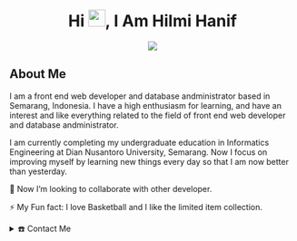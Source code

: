 <h1 align="center">Hi <img src="https://raw.githubusercontent.com/iampavangandhi/iampavangandhi/master/gifs/Hi.gif" width="30px" height="30px">, I Am Hilmi Hanif</h1>
<p align="center">
  <a href="https://github.com/DenverCoder1/readme-typing-svg"><img src="https://readme-typing-svg.herokuapp.com?lines=Front+End+Web+Developer;Database+Administrator&center=true&width=500&height=50&color=0088b9"></a>
</p>

<h2>About Me</h2>
<p>I am a front end web developer and database andministrator based in Semarang, Indonesia. I have a high enthusiasm for learning, and have an interest and like everything related to the field of front end web developer and database andministrator.</p>
<p>I am currently completing my undergraduate education in Informatics Engineering at Dian Nusantoro University, Semarang. Now I focus on improving myself by learning new things every day so that I am now better than yesterday.</p>
<p>👀 Now I’m looking to collaborate with other developer.</p>
<p>⚡ My Fun fact: I love Basketball and I like the limited item collection.</p>

<details>
  <summary>☎️ Contact Me</summary>
  <h3 align="center">You Can Reach Me By</h3>
  <br>
  <p align="center">
    <a href="https://www.instagram.com/ffavboy/"><img src="https://img.shields.io/badge/instagram-%2312100E.svg?&style=for-the-badge&logo=instagram&logoColor=white&color=0088b9" /></a>
    <a href="https://www.linkedin.com/in/hilmi-hanif-865ab3220/" target="_blank"><img src="https://img.shields.io/badge/linkedin-%2312100E.svg?&style=for-the-badge&logo=linkedin&logoColor=white&color=0088b9" /></a>
  </p>
</details>
